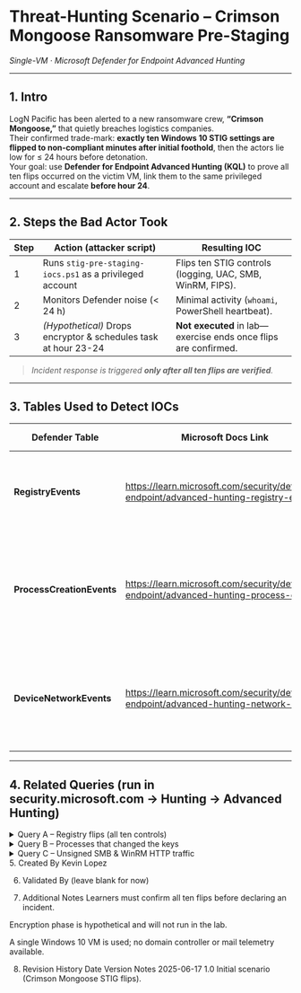 # Threat-Hunting Scenario – Crimson Mongoose Ransomware Pre-Staging  
_Single-VM · Microsoft Defender for Endpoint Advanced Hunting_

---

## 1. Intro
LogN Pacific has been alerted to a new ransomware crew, **“Crimson Mongoose,”** that quietly breaches logistics companies.  
Their confirmed trade-mark: **exactly ten Windows 10 STIG settings are flipped to non-compliant minutes after initial foothold**, then the actors lie low for ≤ 24 hours before detonation.  
Your goal: use **Defender for Endpoint Advanced Hunting (KQL)** to prove all ten flips occurred on the victim VM, link them to the same privileged account and escalate **before hour 24**.

---

## 2. Steps the Bad Actor Took

| Step | Action (attacker script) | Resulting IOC |
|------|-------------------------|---------------|
| 1 | Runs `stig-pre-staging-iocs.ps1` as a privileged account | Flips ten STIG controls (logging, UAC, SMB, WinRM, FIPS). |
| 2 | Monitors Defender noise (< 24 h) | Minimal activity (`whoami`, PowerShell heartbeat). |
| 3 | _(Hypothetical)_ Drops encryptor & schedules task at hour 23-24 | **Not executed** in lab—exercise ends once flips are confirmed. |

> *Incident response is triggered **only after all ten flips are verified**.*

---

## 3. Tables Used to Detect IOCs

| Defender Table | Microsoft Docs Link | Why it’s useful here |
|----------------|---------------------|----------------------|
| **RegistryEvents** | <https://learn.microsoft.com/security/defender-endpoint/advanced-hunting-registry-events> | Captures each STIG registry value changed to the bad state. |
| **ProcessCreationEvents** | <https://learn.microsoft.com/security/defender-endpoint/advanced-hunting-process-events> | Shows `reg.exe`, `Set-ItemProperty`, `auditpol.exe` commands that performed the flips and the initiating account. |
| **DeviceNetworkEvents** | <https://learn.microsoft.com/security/defender-endpoint/advanced-hunting-network-events> | Lets you spot outbound SMB without signing and WinRM HTTP 5985 sessions—supporting indicators. |

---

## 4. Related Queries (run in **security.microsoft.com → Hunting → Advanced Hunting**)

<details>
<summary>Query A – Registry flips (all ten controls)</summary>

```kusto
let badValues = dynamic([
  // PowerShell logging
  @"EnableTranscripting=0", @"EnableScriptBlockLogging=0",
  // UAC / Admin Approval
  @"FilterAdministratorToken=0", @"ConsentPromptBehaviorAdmin=0",
  // Audit
  @"Process Creation|success:disable",
  // SMB signing
  @"LanmanWorkstation|RequireSecuritySignature=0",
  @"LanmanServer|RequireSecuritySignature=0",
  // WinRM
  @"AllowDigest=1", @"AllowUnencryptedTraffic=1",
  // FIPS
  @"FipsAlgorithmPolicy|Enabled=0"
]);
RegistryEvents
| where Timestamp > ago(24h)
| extend IOC = strcat(RegistryKey,"|",RegistryValueName,"=",RegistryValueData)
| where IOC in (badValues)
| summarize flips = make_set(IOC) by DeviceName, InitiatingProcessAccountUpn
| where array_length(flips) == 10   // all ten present
```
</details> <details> <summary>Query B – Processes that changed the keys</summary>
ProcessCreationEvents
| where Timestamp > ago(24h)
| where ProcessCommandLine has_any ("reg add", "Set-ItemProperty", "auditpol")
| project Timestamp, DeviceName, InitiatingProcessAccountUpn,
         FileName, ProcessCommandLine
</details> <details> <summary>Query C – Unsigned SMB & WinRM HTTP traffic</summary>
DeviceNetworkEvents
| where Timestamp > ago(24h)
| where (RemotePort == 5985 and Protocol == "TCP")  // WinRM HTTP
   or (Protocol == "SMB" and SmbIsSigned == false) // unsigned SMB
| project Timestamp, DeviceName, RemoteIP, RemotePort, ReportId
</details>
5. Created By
Kevin Lopez

6. Validated By
(leave blank for now)

7. Additional Notes
Learners must confirm all ten flips before declaring an incident.

Encryption phase is hypothetical and will not run in the lab.

A single Windows 10 VM is used; no domain controller or mail telemetry available.

8. Revision History
Date	Version	Notes
2025-06-17	1.0	Initial scenario (Crimson Mongoose STIG flips).


